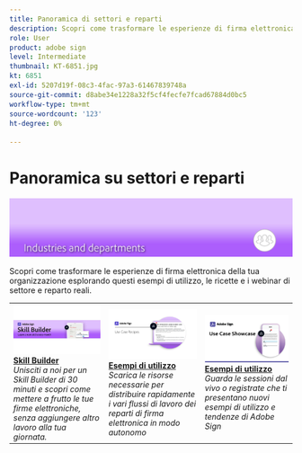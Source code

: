 ```yaml
---
title: Panoramica di settori e reparti
description: Scopri come trasformare le esperienze di firma elettronica di clienti e dipendenti attraverso questi esempi di utilizzo, ricette e webinar reali per il settore e i reparti
role: User
product: adobe sign
level: Intermediate
thumbnail: KT-6851.jpg
kt: 6851
exl-id: 5207d19f-08c3-4fac-97a3-61467839748a
source-git-commit: d8abe34e1228a32f5cf4fecfe7fcad67884d0bc5
workflow-type: tm+mt
source-wordcount: '123'
ht-degree: 0%

---
```


# Panoramica su settori e reparti

![Immagine del settore Adobe Sign](../assets/Hero-Industry.png)

Scopri come trasformare le esperienze di firma elettronica della tua organizzazione esplorando questi esempi di utilizzo, le ricette e i webinar di settore e reparto reali.

<table style="table-layout:fixed">
<tr>
  <td>
    <a href="innovation-series.md">
      <img alt="Skill Builder" src="../assets/SB_1280.jpg" />
    </a>
    <div>
    <a href="innovation-series.md"><strong>Skill Builder</strong></a>
    </div>
    <em>Unisciti a noi per un Skill Builder di 30 minuti e scopri come mettere a frutto le tue firme elettroniche, senza aggiungere altro lavoro alla tua giornata.</em>
    <br>
  </td>
  <td>
    <a href="recipes.md">
      <img alt="Esempi di utilizzo" src="../assets/Expand_RecipeR.png" />
    </a>
    <div>
    <a href="recipes.md"><strong>Esempi di utilizzo</strong></a>
    </div>
    <em>Scarica le risorse necessarie per distribuire rapidamente i vari flussi di lavoro dei reparti di firma elettronica in modo autonomo</em>
    <br>
  </td>
  <td>
    <a href="use-case-showcase.md">
      <img alt="Esempi di utilizzo" src="../assets/UseCaseShowcaseR.png" />
    </a>
    <div>
    <a href="use-case-showcase.md"><strong>Esempi di utilizzo</strong></a>
    </div>
    <em>Guarda le sessioni dal vivo o registrate che ti presentano nuovi esempi di utilizzo e tendenze di Adobe Sign</em>
    <br>
  </td>
</tr>
</table>
